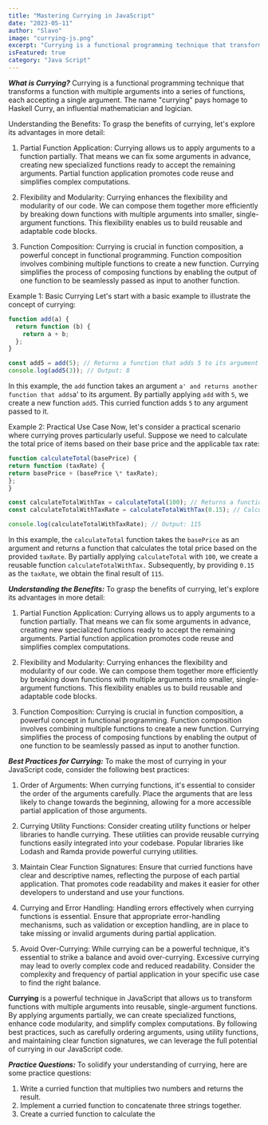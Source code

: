 ```yaml
---
title: "Mastering Currying in JavaScript"
date: "2023-05-11"
author: "Slavo"
image: "currying-js.png"
excerpt: "Currying is a functional programming technique that transforms a function with multiple arguments into a series of functions, each accepting a single argument..."
isFeatured: true
category: "Java Script"
---
```


**_What is Currying?_**
Currying is a functional programming technique that transforms a function with multiple arguments into a series of functions, each accepting a single argument. The name "currying" pays homage to Haskell Curry, an influential mathematician and logician.

Understanding the Benefits:
To grasp the benefits of currying, let's explore its advantages in more detail:

1. Partial Function Application: Currying allows us to apply arguments to a function partially. That means we can fix some arguments in advance, creating new specialized functions ready to accept the remaining arguments. Partial function application promotes code reuse and simplifies complex computations.

2. Flexibility and Modularity: Currying enhances the flexibility and modularity of our code. We can compose them together more efficiently by breaking down functions with multiple arguments into smaller, single-argument functions. This flexibility enables us to build reusable and adaptable code blocks.

3. Function Composition: Currying is crucial in function composition, a powerful concept in functional programming. Function composition involves combining multiple functions to create a new function. Currying simplifies the process of composing functions by enabling the output of one function to be seamlessly passed as input to another function.

Example 1: Basic Currying
Let's start with a basic example to illustrate the concept of currying:

```javascript
function add(a) {
  return function (b) {
    return a + b;
  };
}

const add5 = add(5); // Returns a function that adds 5 to its argument
console.log(add5(3)); // Output: 8
```

In this example, the `add` function takes an argument `a' and returns another function that adds`a' to its argument. By partially applying `add` with `5`, we create a new function `add5`. This curried function adds `5` to any argument passed to it.

Example 2: Practical Use Case
Now, let's consider a practical scenario where currying proves particularly useful. Suppose we need to calculate the total price of items based on their base price and the applicable tax rate:

```javascript
function calculateTotal(basePrice) {
return function (taxRate) {
return basePrice + (basePrice \* taxRate);
};
}

const calculateTotalWithTax = calculateTotal(100); // Returns a function to calculate the total with a base price of 100
const calculateTotalWithTaxRate = calculateTotalWithTax(0.15); // Calculates total with a tax rate of 0.15

console.log(calculateTotalWithTaxRate); // Output: 115

```

In this example, the `calculateTotal` function takes the `basePrice` as an argument and returns a function that calculates the total price based on the provided `taxRate`. By partially applying `calculateTotal` with `100`, we create a reusable function `calculateTotalWithTax.` Subsequently, by providing `0.15` as the `taxRate`, we obtain the final result of `115`.

**_Understanding the Benefits:_**
To grasp the benefits of currying, let's explore its advantages in more detail:

1. Partial Function Application: Currying allows us to apply arguments to a function partially. That means we can fix some arguments in advance, creating new specialized functions ready to accept the remaining arguments. Partial function application promotes code reuse and simplifies complex computations.

2. Flexibility and Modularity: Currying enhances the flexibility and modularity of our code. We can compose them together more efficiently by breaking down functions with multiple arguments into smaller, single-argument functions. This flexibility enables us to build reusable and adaptable code blocks.

3. Function Composition: Currying is crucial in function composition, a powerful concept in functional programming. Function composition involves combining multiple functions to create a new function. Currying simplifies the process of composing functions by enabling the output of one function to be seamlessly passed as input to another function.

**_Best Practices for Currying:_**
To make the most of currying in your JavaScript code, consider the following best practices:

1. Order of Arguments: When currying functions, it's essential to consider the order of the arguments carefully. Place the arguments that are less likely to change towards the beginning, allowing for a more accessible partial application of those arguments.

2. Currying Utility Functions: Consider creating utility functions or helper libraries to handle currying. These utilities can provide reusable currying functions easily integrated into your codebase. Popular libraries like Lodash and Ramda provide powerful currying utilities.

3. Maintain Clear Function Signatures: Ensure that curried functions have clear and descriptive names, reflecting the purpose of each partial application. That promotes code readability and makes it easier for other developers to understand and use your functions.

4. Currying and Error Handling: Handling errors effectively when currying functions is essential. Ensure that appropriate error-handling mechanisms, such as validation or exception handling, are in place to take missing or invalid arguments during partial application.

5. Avoid Over-Currying: While currying can be a powerful technique, it's essential to strike a balance and avoid over-currying. Excessive currying may lead to overly complex code and reduced readability. Consider the complexity and frequency of partial application in your specific use case to find the right balance.

**Currying** is a powerful technique in JavaScript that allows us to transform functions with multiple arguments into reusable, single-argument functions. By applying arguments partially, we can create specialized functions, enhance code modularity, and simplify complex computations. By following best practices, such as carefully ordering arguments, using utility functions, and maintaining clear function signatures, we can leverage the full potential of currying in our JavaScript code.

**_Practice Questions:_**
To solidify your understanding of currying, here are some practice questions:

1. Write a curried function that multiplies two numbers and returns the result.
2. Implement a curried function to concatenate three strings together.
3. Create a curried function to calculate the
